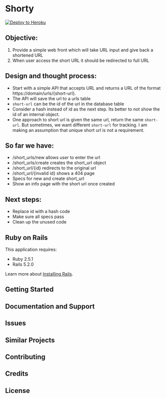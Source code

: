 Shorty
================

[![Deploy to Heroku](https://www.herokucdn.com/deploy/button.png)](https://heroku.com/deploy)


## Objective:
1. Provide a simple web front which will take URL input and give back a shortened URL
2. When user access the short URL it should be redirected to full URL


## Design and thought process:
- Start with a simple API that accepts URL and returns a URL of the format https://domain/urls/{short-url}. 
- The API will save the url to a urls table
- `short-url` can be the id of the url in the database table
- Consider a hash instead of id as the next step. Its better to not show the id of an internal object.
- One approach to short url is given the same url, return the same `short-url`. But sometimes, we want different `short-url` for tracking. I am making an assumption that unique short url is not a requirement.



## So far we have:
- /short_urls/new allows user to enter the url
- /short_urls/create creates the short_url object
- /short_url/{id} redirects to the original url
- /short_url/{invalid id} shows a 404 page
- Specs for new and create short_url
- Show an info page with the short url once created


## Next steps:
- Replace id with a hash code
- Make sure all specs pass
- Clean up the unused code

Ruby on Rails
-------------

This application requires:

- Ruby 2.5.1
- Rails 5.2.0

Learn more about [Installing Rails](http://railsapps.github.io/installing-rails.html).

Getting Started
---------------

Documentation and Support
-------------------------

Issues
-------------

Similar Projects
----------------

Contributing
------------

Credits
-------

License
-------
